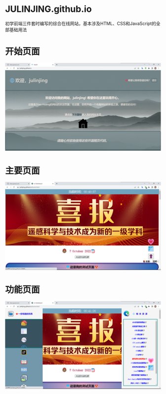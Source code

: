 # JULINJING.github.io
初学前端三件套时编写的综合在线网站，基本涉及HTML、CSS和JavaScript的全部基础用法
# 开始页面
![开始页面](start.png)
# 主要页面
![主要页面](first.png)
# 功能页面
![功能页面](more.png)

